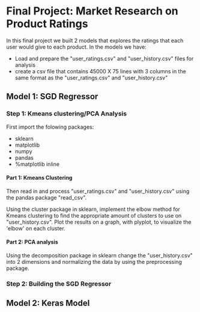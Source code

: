 # Final Project: Market Research on Product Ratings
In this final project we built 2 models that explores the ratings that each user would give to each product.
In the models we have:

* Load and prepare the "user_ratings.csv" and "user_history.csv" files for analysis
* create a csv file that contains 45000 X 75 lines with 3 columns in the same format as the "user_ratings.csv" and "user_history.csv"

## Model 1: SGD Regressor 

### Step 1: Kmeans clustering/PCA Analysis
First import the folowing packages: 
* sklearn
* matplotlib
* numpy 
* pandas
* %matplotlib inline
   
#### Part 1: Kmeans Clustering

Then read in and process "user_ratings.csv" and "user_history.csv" using the pandas package "read_csv".

Using the cluster package in sklearn, implement the elbow method for Kmeans clustering to find the appropriate amount of clusters to use on "user_history.csv". Plot the results on a graph, with plyplot, to visualize the 'elbow' on each cluster. 

#### Part 2: PCA analysis
Using the decomposition package in sklearn change the "user_history.csv" into 2 dimensions and normalizing the data by using the preprocessing package. 


### Step 2: Building the SGD Regressor




## Model 2: Keras Model 
